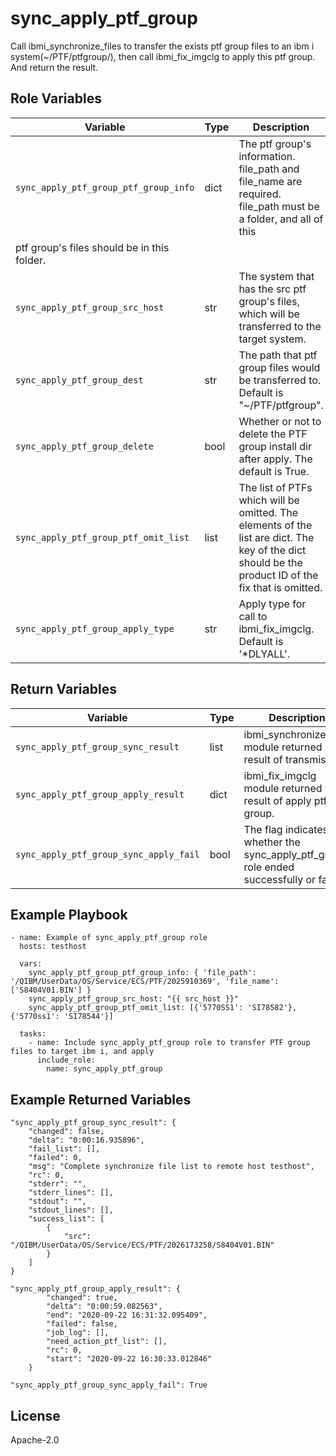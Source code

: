 sync_apply_ptf_group
=========
Call ibmi_synchronize_files to transfer the exists ptf group files to an ibm i system(~/PTF/ptfgroup/), then call ibmi_fix_imgclg to apply this
ptf group. And return the result.

Role Variables
--------------

| Variable                                | Type          | Description                                                        |
|-----------------------------------------|---------------|--------------------------------------------------------------------|
| `sync_apply_ptf_group_ptf_group_info`   | dict          | The ptf group's information. file_path and file_name are required. file_path must be a folder, and all of this
ptf group's files should be in this folder. |
| `sync_apply_ptf_group_src_host`         | str           | The system that has the src ptf group's files, which will be transferred to the target system.|
| `sync_apply_ptf_group_dest`             | str           | The path that ptf group files would be transferred to. Default is "~/PTF/ptfgroup".  |
| `sync_apply_ptf_group_delete`           | bool          | Whether or not to delete the PTF group install dir after apply. The default is True.  |
| `sync_apply_ptf_group_ptf_omit_list`    | list          | The list of PTFs which will be omitted. The elements of the list are dict. The key of the dict should be the product ID of the fix that is omitted.  |
| `sync_apply_ptf_group_apply_type`       | str           | Apply type for call to ibmi_fix_imgclg. Default is '*DLYALL'. |

Return Variables
--------------

| Variable                               | Type          | Description                                               |
|----------------------------------------|---------------|-----------------------------------------------------------|
| `sync_apply_ptf_group_sync_result`     | list          | ibmi_synchronize_files module returned result of transmission.               |
| `sync_apply_ptf_group_apply_result`    | dict          | ibmi_fix_imgclg module returned result of apply ptf group.                 |
| `sync_apply_ptf_group_sync_apply_fail` | bool          | The flag indicates whether the sync_apply_ptf_group role ended successfully or failed. |

Example Playbook
----------------
```
- name: Example of sync_apply_ptf_group role
  hosts: testhost

  vars:
    sync_apply_ptf_group_ptf_group_info: { 'file_path': '/QIBM/UserData/OS/Service/ECS/PTF/2025910369', 'file_name': ['S8404V01.BIN'] }
    sync_apply_ptf_group_src_host: "{{ src_host }}"
    sync_apply_ptf_group_ptf_omit_list: [{'5770SS1': 'SI78582'}, {'5770ss1': 'SI78544'}]

  tasks:
    - name: Include sync_apply_ptf_group role to transfer PTF group files to target ibm i, and apply
      include_role:
        name: sync_apply_ptf_group

```
Example Returned Variables
----------------
```
"sync_apply_ptf_group_sync_result": {
    "changed": false,
    "delta": "0:00:16.935896",
    "fail_list": [],
    "failed": 0,
    "msg": "Complete synchronize file list to remote host testhost",
    "rc": 0,
    "stderr": "",
    "stderr_lines": [],
    "stdout": "",
    "stdout_lines": [],
    "success_list": [
        {
            "src": "/QIBM/UserData/OS/Service/ECS/PTF/2026173258/S8404V01.BIN"
        }
    ]
}

"sync_apply_ptf_group_apply_result": {
        "changed": true,
        "delta": "0:00:59.082563",
        "end": "2020-09-22 16:31:32.095409",
        "failed": false,
        "job_log": [],
        "need_action_ptf_list": [],
        "rc": 0,
        "start": "2020-09-22 16:30:33.012846"
    }

"sync_apply_ptf_group_sync_apply_fail": True
```
License
-------

Apache-2.0
